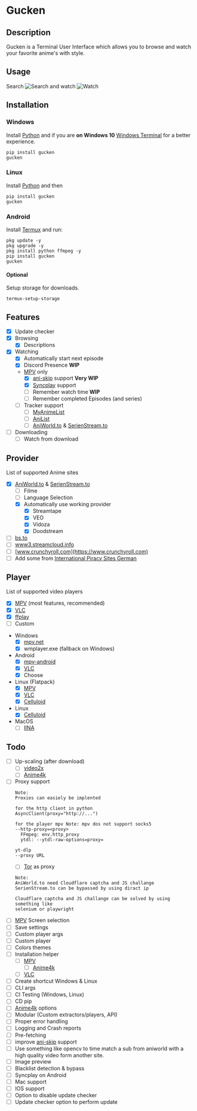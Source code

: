 # Gucken

## Description

Gucken is a Terminal User Interface which allows you to browse and watch your favorite anime's with style. 

## Usage

Search
![Search](.README/Search.png)
and watch
![Watch](.README/Watch.png)

## Installation

### Windows

Install [Python] and if you are **on Windows 10** [Windows Terminal] for a better experience.

```
pip install gucken
gucken
```

### Linux

Install [Python] and then

```
pip install gucken
gucken
```

### Android

Install [Termux](https://termux.dev/en/) and run:

```
pkg update -y
pkg upgrade -y
pkg install python ffmpeg -y
pip install gucken
gucken
```

#### Optional

Setup storage for downloads.

```
termux-setup-storage
```

## Features

- [x] Update checker
- [x] Browsing
  - [x] Descriptions
- [x] Watching
  - [x] Automatically start next episode
  - [x] Discord Presence **WIP**
  - [MPV] only
    - [X] [ani-skip](https://github.com/synacktraa/ani-skip) support **Very WIP**
    - [x] [Syncplay](https://github.com/Syncplay/syncplay) support
    - [ ] Remember watch time **WIP**
    - [ ] Remember completed Episodes (and series)
  - [ ] Tracker support
    - [ ] [MyAnimeList](https://myanimelist.net/)
    - [ ] [AniList](https://anilist.co/)
    - [ ] [AniWorld.to] & [SerienStream.to]
- [ ] Downloading
  - [ ] Watch from download

## Provider

List of supported Anime sites

- [x] [AniWorld.to] & [SerienStream.to]
  - [ ] Filme
  - [ ] Language Selection
  - [x] Automatically use working provider
    - [x] Streamtape
    - [x] VEO
    - [x] Vidoza
    - [x] Doodstream
- [ ] [bs.to](https://bs.to/)
- [ ] [www3.streamcloud.info](https://www3.streamcloud.info/)
- [ ] [www.crunchyroll.com](https://www.crunchyroll.com)
- [ ] Add some from [International Piracy Sites German](https://fmhy.net/non-english#german-deutsch)

## Player

List of supported video players

- [x] [MPV] (most features, recommended)
- [x] [VLC]
- [x] [ffplay](https://www.ffmpeg.org/ffplay.html)
- [ ] Custom
- Windows
  - [x] [mpv.net](https://github.com/mpvnet-player/mpv.net)
  - [x] wmplayer.exe (fallback on Windows)
- Android
  - [x] [mpv-android](https://github.com/mpv-android/mpv-android)
  - [x] [VLC]
  - [x] Choose
- Linux (Flatpack)
  - [x] [MPV](https://flathub.org/apps/io.mpv.Mpv)
  - [x] [VLC](https://flathub.org/apps/org.videolan.VLC)
  - [x] [Celluloid](https://flathub.org/apps/io.github.celluloid_player.Celluloid)
- Linux
  - [x] [Celluloid](https://celluloid-player.github.io/)
- MacOS
  - [ ] [IINA](https://iina.io/)

## Todo

- [ ] Up-scaling (after download)
  - [ ] [video2x](https://github.com/k4yt3x/video2x)
  - [ ] [Anime4k]
- [ ] Proxy support
  ```
  Note:
  Proxies can easiely be implented
  
  for the http client in python
  AsyncClient(proxy="http://...")
  
  for the player mpv Note: mpv dos not support socks5
  --http-proxy=<proxy>
    FFmpeg: env.http_proxy
    ytdl: --ytdl-raw-options=proxy=
  
  yt-dlp
  --proxy URL
  ```
  - [ ] [Tor](https://www.torproject.org/) as proxy
  ```
  Note:
  AniWorld.to need Cloudflare captcha and JS challange
  SerienStream.to can be bypassed by using diract ip
  
  Cloudflare captcha and JS challange can be solved by using something like
  selenium or playwright
  ```
- [ ] [MPV] Screen selection
- [ ] Save settings
- [ ] Custom player args
- [ ] Custom player
- [ ] Colors themes
- [ ] Installation helper
  - [ ] [MPV]
    - [ ] [Anime4k]
  - [ ] [VLC]
- [ ] Create shortcut Windows & Linux
- [ ] CLI args
- [ ] CI Testing (Windows, Linux)
- [ ] CD pip
- [ ] [Anime4k] options
- [ ] Modular (Custom extractors/players, API)
- [ ] Proper error handling
- [ ] Logging and Crash reports
- [ ] Pre-fetching
- [ ] improve [ani-skip](https://github.com/synacktraa/ani-skip) support
- [ ] Use something like opencv to time match a sub from aniworld with a high quality video form another site.
- [ ] Image preview
- [ ] Blacklist detection & bypass
- [ ] Syncplay on Android
- [ ] Mac support
- [ ] IOS support
- [ ] Option to disable update checker
- [ ] Update checker option to perform update

[Anime4k]: https://github.com/bloc97/Anime4K
[MPV]: https://mpv.io/
[VLC]: https://www.videolan.org/vlc/
[AniWorld.to]: https://aniworld.to
[SerienStream.to]: https://186.2.175.5
[Python]: https://www.python.org/downloads/
[Windows Terminal]: https://apps.microsoft.com/detail/9n0dx20hk701
